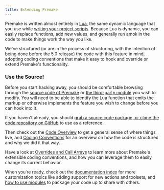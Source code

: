 ```yaml
---
title: Extending Premake
---
```


Premake is written almost entirely in [Lua](http://www.lua.org/), the same dynamic language that you use while [writing your project scripts](your-first-script). Because Lua is dynamic, you can easily replace functions, add new values, and generally run amok in the code to make things work the way you like.

We've structured (or are in the process of structuring, with the intention of being done before the 5.0 release) the code with this feature in mind, adopting coding conventions that make it easy to hook and override or extend Premake's functionality.

### Use the Source! ###

Before you start hacking away, you should be comfortable browsing through the [source code of Premake](http://github.com/premake/premake-core) or [the third-party module](/community/modules) you wish to modify. You will need to be able to identify the Lua function that emits the markup or otherwise implements the feature you wish to change before you can hook into it.

If you haven't already, you should [grab a source code package, or clone the code repository on GitHub](/download) to use as a reference.

Then check out the [Code Overview](code-overview) to get a general sense of where things live, and [Coding Conventions](coding-conventions) for an overview on how the code is structured and why we did it that way.

Have a look at [Overrides and Call Arrays](overrides-and-call-arrays) to learn more about Premake's extensible coding conventions, and how you can leverage them to easily change its current behavior.

When you're ready, check out the [documentation index](/docs) for more customization topics like adding support for new actions and toolsets, and [how to use modules](introducing-modules) to package your code up to share with others.
